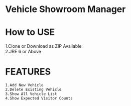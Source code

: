 # Vehicle Showroom Manager
 
 # How to USE
 1.Clone or Download as ZIP Available  
 2.JRE 6 or Above  
 
 # FEATURES
	1.Add New Vehicle  
	2.Delete Existing Vehicle  
	3.Show All Vehicle List  
	4.Show Expected Visitor Counts  
